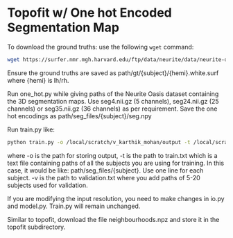 # Topofit w/ One hot Encoded Segmentation Map

To download the ground truths: use the following `wget` command:

```bash
wget https://surfer.nmr.mgh.harvard.edu/ftp/data/neurite/data/neurite-oasis-wm-surfaces.v1.0.tar
```
Ensure the ground truths are saved as path/gt/{subject}/{hemi}.white.surf where {hemi} is lh/rh.

Run one_hot.py while giving paths of the Neurite Oasis dataset containing the 3D segmentation maps. Use seg4.nii.gz (5 channels), seg24.nii.gz (25 channels) or seg35.nii.gz (36 channels) as per requirement.
Save the one hot encodings as path/seg_files/{subject}/seg.npy

Run train.py like:
```bash
python train.py -o /local/scratch/v_karthik_mohan/output -t /local/scratch/v_karthik_mohan/topofit/train.txt -v /local/scratch/v_karthik_mohan/topofit/validation.txt --hemi lh
```
where -o is the path for storing output, -t is the path to train.txt which is a text file containing paths of all the subjects you are using for training. In this case, it would be like: path/seg_files/{subject}.
Use one line for each subject. -v is the path to validation.txt where you add paths of 5-20 subjects used for validation.

If you are modifying the input resolution, you need to make changes in io.py and model.py. Train.py will remain unchanged.

Similar to topofit, download the file neighbourhoods.npz and store it in the topofit subdirectory.
